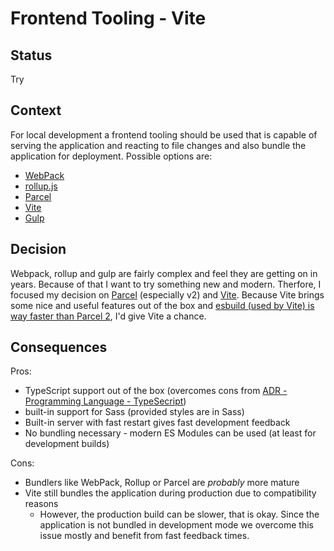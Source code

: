 # Frontend Tooling - Vite

## Status

Try

## Context

For local development a frontend tooling should be used that is capable of serving the application and reacting to file changes and also bundle the application for deployment.
Possible options are:
- [WebPack](https://webpack.js.org/)
- [rollup.js](https://rollupjs.org/guide/en/)
- [Parcel](https://parceljs.org/)
- [Vite](https://vitejs.dev/)
- [Gulp](https://gulpjs.com/)

## Decision

Webpack, rollup and gulp are fairly complex and feel they are getting on in years. Because of that I want to try something new and modern. Therfore, I focused my decision on [Parcel](https://parceljs.org/) (especially v2) and [Vite](https://vitejs.dev/).
Because Vite brings some nice and useful features out of the box and [esbuild (used by Vite) is way faster than Parcel 2](https://esbuild.github.io/faq/#benchmark-details), I'd give Vite a chance.

## Consequences

Pros:
* TypeScript support out of the box (overcomes cons from [ADR - Programming Language - TypeSecript](./1_language_ts.md))
* built-in support for Sass (provided styles are in Sass)
* Built-in server with fast restart gives fast development feedback
* No bundling necessary - modern ES Modules can be used (at least for development builds)

Cons:
* Bundlers like WebPack, Rollup or Parcel are _probably_ more mature
* Vite still bundles the application during production due to compatibility reasons
    * However, the production build can be slower, that is okay. Since the application is not bundled in development mode we overcome this issue mostly and benefit from fast feedback times.
